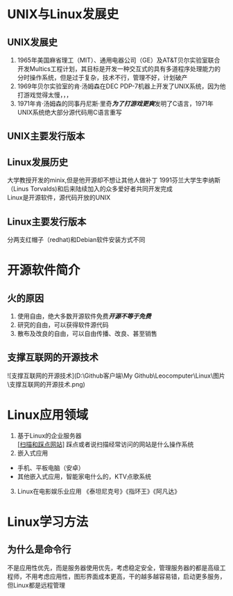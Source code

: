 # UNIX与Linux发展史  
## UNIX发展史  
1. 1965年美国麻省理工（MIT）、通用电器公司（GE）及AT&T贝尔实验室联合开发Multics工程计划，其目标是开发一种交互式的具有多道程序处理能力的分时操作系统，但是过于复杂，技术不行，管理不好，计划破产  
2. 1969年贝尔实验室的肯·汤姆森在DEC PDP-7机器上开发了UNIX系统，因为他打游戏觉得太慢，，，  
3. 1971年肯·汤姆森的同事丹尼斯·里奇***为了打游戏更爽***发明了C语言，1971年UNIX系统绝大部分源代码用C语言重写  
## UNIX主要发行版本  
## Linux发展历史  
大学教授开发的minix,但是他开源却不想让其他人做补丁
1991芬兰大学生李纳斯（Linus Torvalds)和后来陆续加入的众多爱好者共同开发完成  
Linux是开源软件，源代码开放的UNIX   
## Linux主要发行版本  
分两支红帽子（redhat)和Debian软件安装方式不同  
# 开源软件简介  
## 火的原因  
1. 使用自由，绝大多数开源软件免费***开源不等于免费***  
2. 研究的自由，可以获得软件源代码  
3. 散布及改良的自由，可以自由传播、改良、甚至销售  
## 支撑互联网的开源技术  
![支撑互联网的开源技术](D:\Github客户端\My Github\Leocomputer\Linux\图片\支撑互联网的开源技术.png)
# Linux应用领域  
1. 基于Linux的企业服务器  
[[扫描和踩点网站]](https://www.netcraft.com/)
踩点或者说扫描经常访问的网站是什么操作系统
2. 嵌入式应用  
- 手机、平板电脑（安卓）  
- 其他嵌入式应用，智能家电什么的，KTV点歌系统  
3. Linux在电影娱乐业应用
《泰坦尼克号》《指环王》《阿凡达》
# Linux学习方法  
## 为什么是命令行  
不是应用性优先，而是服务器使用优先，考虑稳定安全，管理服务器的都是高级工程师，不用考虑应用性，图形界面成本更高，干的越多越容易错，启动更多服务，但Linux都是远程管理  
